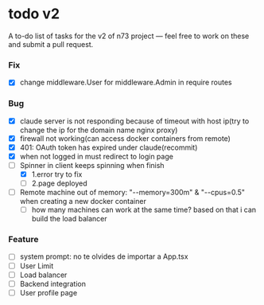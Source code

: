 # todo v2
A to-do list of tasks for the v2 of n73 project — feel free to work on these and 
submit a pull request.

### Fix
- [x] change middleware.User for middleware.Admin in require routes

### Bug
- [x] claude server is not responding because of timeout with host ip(try to change the ip for the domain name nginx proxy)
- [x] firewall not working(can access docker containers from remote)
- [x] 401: OAuth token has expired under claude(recommit)
- [x] when not logged in must redirect to login page
- [ ] Spinner in client keeps spinning when finish
    - [x] 1.error try to fix
    - [ ] 2.page deployed
- [ ] Remote machine out of memory: "--memory=300m" & "--cpus=0.5" when creating a new docker container
    - [ ] how many machines can work at the same time? based on that i can build the load balancer

### Feature
- [ ] system prompt: no te olvides de importar a App.tsx
- [ ] User Limit
- [ ] Load balancer
- [ ] Backend integration
- [ ] User profile page
